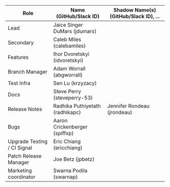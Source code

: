|  **Role** | **Name** (**GitHub/Slack ID**)  | **Shadow Name(s) (GitHub/Slack ID), ...**
|  ------ | ------ | ------ |
|  Lead | Jaice Singer DuMars (jdumars) | |
|  Secondary | Caleb Miles (calebamiles) | |
|  Features | Ihor Dvoretskyi (idvoretskyi) | |
|  Branch Manager | Adam Worrall (abgworrall) | |
|  Test Infra | Sen Lu (krzyzacy) | | |
|  Docs | Steve Perry (steveperry-53) | |
|  Release Notes | Radhika Puthiyetath (radhikapc) | Jennifer Rondeau (jrondeau) |
|  Bugs | Aaron Crickenberger (spiffxp) | | |
|  Upgrade Testing / CI Signal| Eric Chiang (ericchiang) | | |
|  Patch Release Manager | Joe Betz (jpbetz) | |
|  Marketing coordinator | Swarna Podila (swarnap) | |
